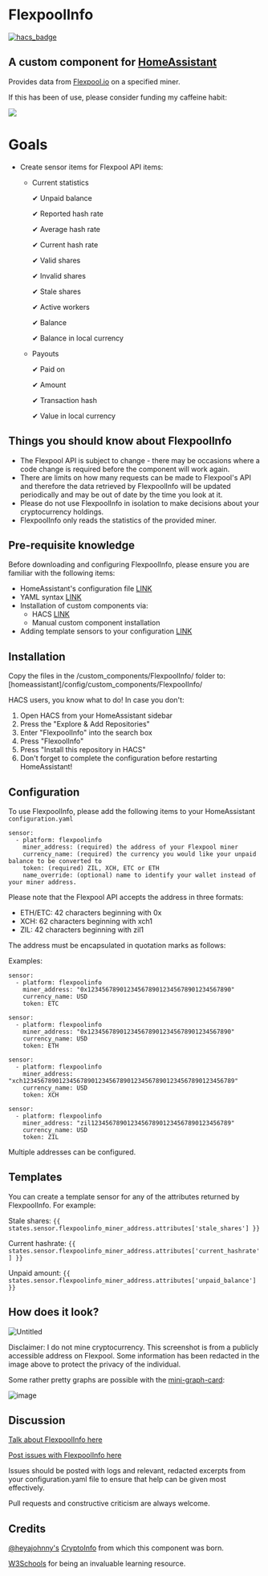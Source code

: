 # FlexpoolInfo
[![hacs_badge](https://img.shields.io/badge/HACS-Default-orange.svg?style=for-the-badge)](https://github.com/custom-components/hacs)
## A custom component for [HomeAssistant](https://github.com/home-assistant/core)

Provides data from [Flexpool.io](https://flexpool.io/) on a specified miner.

If this has been of use, please consider funding my caffeine habit:

<a href="https://www.buymeacoffee.com/tomprior" target="_blank"><img src="https://www.buymeacoffee.com/assets/img/custom_images/orange_img.png"></a>

# Goals

* Create sensor items for Flexpool API items:
  * Current statistics

      ✔ Unpaid balance

      ✔ Reported hash rate

      ✔ Average hash rate

      ✔ Current hash rate

      ✔ Valid shares

      ✔ Invalid shares

      ✔ Stale shares

      ✔ Active workers

      ✔ Balance

      ✔ Balance in local currency

  * Payouts

      ✔ Paid on

      ✔ Amount

      ✔ Transaction hash

      ✔ Value in local currency

## Things you should know about FlexpoolInfo
* The Flexpool API is subject to change - there may be occasions where a code change is required before the component will work again.
* There are limits on how many requests can be made to Flexpool's API and therefore the data retrieved by FlexpoolInfo will be updated periodically and may be out of date by the time you look at it.
* Please do not use FlexpoolInfo in isolation to make decisions about your cryptocurrency holdings.
* FlexpoolInfo only reads the statistics of the provided miner.

## Pre-requisite knowledge

Before downloading and configuring FlexpoolInfo, please ensure you are familiar with the following items:

* HomeAssistant's configuration file [LINK](https://www.home-assistant.io/docs/configuration/)
* YAML syntax [LINK](https://www.home-assistant.io/docs/configuration/yaml/)
* Installation of custom components via:
  * HACS [LINK](https://hacs.xyz/docs/setup/prerequisites)
  * Manual custom component installation
* Adding template sensors to your configuration [LINK](https://www.home-assistant.io/integrations/template/)

## Installation

Copy the files in the /custom_components/FlexpoolInfo/ folder to: [homeassistant]/config/custom_components/FlexpoolInfo/

HACS users, you know what to do!
In case you don't:

1. Open HACS from your HomeAssistant sidebar
2. Press the "Explore & Add Repositories"
3. Enter "FlexpoolInfo" into the search box
4. Press "FlexoolInfo"
5. Press "Install this repository in HACS"
6. Don't forget to complete the configuration before restarting HomeAssistant!

## Configuration

To use FlexpoolInfo, please add the following items to your HomeAssistant ```configuration.yaml```
````
sensor:
  - platform: flexpoolinfo
    miner_address: (required) the address of your Flexpool miner
    currency_name: (required) the currency you would like your unpaid balance to be converted to
    token: (required) ZIL, XCH, ETC or ETH
    name_override: (optional) name to identify your wallet instead of your miner address.
````

Please note that the Flexpool API accepts the address in three formats:

- ETH/ETC: 42 characters beginning with 0x
- XCH: 62 characters beginning with xch1
- ZIL: 42 characters beginning with zil1

The address must be encapsulated in quotation marks as follows:

Examples:

```
sensor:
  - platform: flexpoolinfo
    miner_address: "0x1234567890123456789012345678901234567890"
    currency_name: USD
    token: ETC
```

```
sensor:
  - platform: flexpoolinfo
    miner_address: "0x1234567890123456789012345678901234567890"
    currency_name: USD
    token: ETH
```

```
sensor:
  - platform: flexpoolinfo
    miner_address: "xch12345678901234567890123456789012345678901234567890123456789"
    currency_name: USD
    token: XCH
```

```
sensor:
  - platform: flexpoolinfo
    miner_address: "zil123456789012345678901234567890123456789"
    currency_name: USD
    token: ZIL
```

Multiple addresses can be configured.

## Templates

You can create a template sensor for any of the attributes returned by FlexpoolInfo. For example:

Stale shares:
```{{ states.sensor.flexpoolinfo_miner_address.attributes['stale_shares'] }}```

Current hashrate:
```{{ states.sensor.flexpoolinfo_miner_address.attributes['current_hashrate'] }}```

Unpaid amount:
```{{ states.sensor.flexpoolinfo_miner_address.attributes['unpaid_balance'] }}```

## How does it look?
![Untitled](https://user-images.githubusercontent.com/34111848/143680739-d6869fb5-ea10-4f9e-b9e2-fa5b2e300f96.png)

Disclaimer: I do not mine cryptocurrency. This screenshot is from a publicly accessible address on Flexpool. Some information has been redacted in the image above to protect the privacy of the individual.

Some rather pretty graphs are possible with the [mini-graph-card](https://github.com/kalkih/mini-graph-card):

![image](https://user-images.githubusercontent.com/34111848/143507616-a8bac318-5696-4a8a-bffe-7f4d14c8f5e5.png)

## Discussion

[Talk about FlexpoolInfo here](https://community.home-assistant.io/t/my-first-custom-component-FlexpoolInfo/302734)

[Post issues with FlexpoolInfo here](https://github.com/ThomasPrior/FlexpoolInfo/issues)

Issues should be posted with logs and relevant, redacted excerpts from your configuration.yaml file to ensure that help can be given most effectively.

Pull requests and constructive criticism are always welcome.

## Credits

[@heyajohnny's](https://github.com/heyajohnny) [CryptoInfo](https://github.com/heyajohnny/cryptoinfo) from which this component was born.

[W3Schools](https://www.w3schools.com/python/default.asp) for being an invaluable learning resource.
